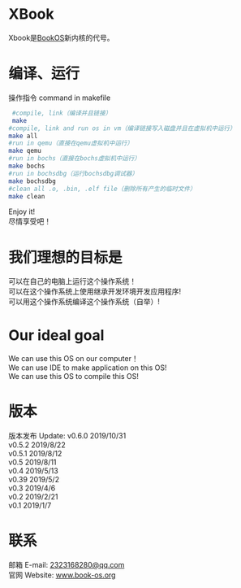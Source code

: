 # XBook
Xbook是[BookOS]( https://github.com/huzichengdevelop/Book-OS)新内核的代号。  
# 编译、运行
操作指令 command in makefile  
```sh
 #compile, link（编译并且链接）
 make
#compile, link and run os in vm（编译链接写入磁盘并且在虚拟机中运行）
make all
#run in qemu（直接在qemu虚拟机中运行）
make qemu
#run in bochs（直接在bochs虚拟机中运行）
make bochs
#run in bochsdbg（运行bochsdbg调试器）
make bochsdbg
#clean all .o, .bin, .elf file（删除所有产生的临时文件）
make clean
```
Enjoy it!  
尽情享受吧！  
# 我们理想的目标是  
可以在自己的电脑上运行这个操作系统！  
可以在这个操作系统上使用继承开发环境开发应用程序!  
可以用这个操作系统编译这个操作系统（自举）!  

# Our ideal goal  
We can use this OS on our computer！  
We can use IDE to make application on this OS!  
We can use this OS to compile this OS!  

# 版本
版本发布 Update:
    v0.6.0 2019/10/31  
    v0.5.2 2019/8/22  
    v0.5.1 2019/8/12  
    v0.5 2019/8/11  
    v0.4 2019/5/13  
    v0.39 2019/5/2  
    v0.3 2019/4/6  
    v0.2 2019/2/21  
    v0.1 2019/1/7  
# 联系
邮箱 E-mail: 2323168280@qq.com  
官网 Website: www.book-os.org  
